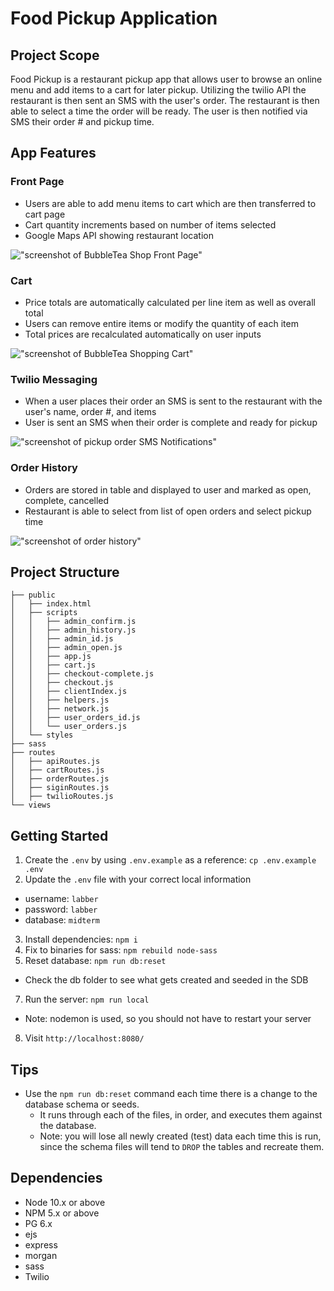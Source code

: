 Food Pickup Application
=========

## Project Scope

Food Pickup is a restaurant pickup app that allows user to browse an online menu and add items to a cart for later pickup. Utilizing the twilio API the restaurant is then sent an SMS with the user's order. The restaurant is then able to select a time the order will be ready. The user is then notified via SMS their order # and pickup time.

## App Features

### Front Page
- Users are able to add menu items to cart which are then transferred to cart page
- Cart quantity increments based on number of items selected
- Google Maps API showing restaurant location

!["screenshot of BubbleTea Shop Front Page"](https://github.com/Davichavix/Food-Delivery/blob/features/README/docs/BubbleTea_Front_Page.png?raw=true)

### Cart
- Price totals are automatically calculated per line item as well as overall total
- Users can remove entire items or modify the quantity of each item
- Total prices are recalculated automatically on user inputs

!["screenshot of BubbleTea Shopping Cart"](https://github.com/Davichavix/Food-Delivery/blob/features/README/docs/BubbleTea_Cart.png?raw=true)

### Twilio Messaging
- When a user places their order an SMS is sent to the restaurant with the user's name, order #, and items
- User is sent an SMS when their order is complete and ready for pickup

!["screenshot of pickup order SMS Notifications"](https://github.com/Davichavix/Food-Delivery/blob/features/README/docs/SMS_Screenshot.jpg?raw=true)

### Order History
- Orders are stored in table and displayed to user and marked as open, complete, cancelled
- Restaurant is able to select from list of open orders and select pickup time

!["screenshot of order history"](https://github.com/Davichavix/Food-Delivery/blob/features/README/docs/Open_orders.png?raw=true)

## Project Structure

```
├── public
│   ├── index.html
│   ├── scripts
│   │   ├── admin_confirm.js
│   │   ├── admin_history.js
│   │   ├── admin_id.js
│   │   ├── admin_open.js
│   │   ├── app.js
│   │   ├── cart.js
│   │   ├── checkout-complete.js
│   │   ├── checkout.js
│   │   ├── clientIndex.js
│   │   ├── helpers.js
│   │   ├── network.js
│   │   ├── user_orders_id.js
│   │   └── user_orders.js
│   └── styles
├── sass
├── routes
│   ├── apiRoutes.js
│   ├── cartRoutes.js
│   ├── orderRoutes.js
│   ├── siginRoutes.js
│   ├── twilioRoutes.js
└── views
```


## Getting Started

1. Create the `.env` by using `.env.example` as a reference: `cp .env.example .env`
2. Update the `.env` file with your correct local information 
  - username: `labber` 
  - password: `labber` 
  - database: `midterm`
3. Install dependencies: `npm i`
4. Fix to binaries for sass: `npm rebuild node-sass`
5. Reset database: `npm run db:reset`
  - Check the db folder to see what gets created and seeded in the SDB
7. Run the server: `npm run local`
  - Note: nodemon is used, so you should not have to restart your server
8. Visit `http://localhost:8080/`

## Tips

- Use the `npm run db:reset` command each time there is a change to the database schema or seeds. 
  - It runs through each of the files, in order, and executes them against the database. 
  - Note: you will lose all newly created (test) data each time this is run, since the schema files will tend to `DROP` the tables and recreate them.

## Dependencies

- Node 10.x or above
- NPM 5.x or above
- PG 6.x
- ejs
- express
- morgan
- sass
- Twilio

